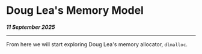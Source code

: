 # Doug Lea's Memory Model

_**11 September 2025**_

***

From here we will start exploring Doug Lea's memory allocator, `dlmalloc`.

